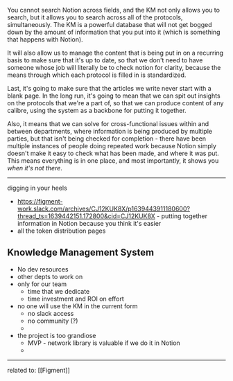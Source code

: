 You cannot search Notion across fields, and the KM not only allows you to search, but it allows you to search across all of the protocols, simultaneously. The KM is a powerful database that will not get bogged down by the amount of information that you put into it (which is something that happens with Notion).

It will also allow us to manage the content that is being put in on a recurring basis to make sure that it's up to date, so that we don't need to have someone whose job will literally be to check notion for clarity, because the means through which each protocol is filled in is standardized.

Last, it's going to make sure that the articles we write never start with a blank page. In the long run, it's going to mean that we can spit out insights on the protocols that we're a part of, so that we can produce content of any calibre, using the system as a backbone for putting it together.

Also, it means that we can solve for cross-functional issues within and between departments, where information is being produced by multiple parties, but that isn't being checked for completion - there have been multiple instances of people doing repeated work because Notion simply doesn't make it easy to check what has been made, and where it was put. This means everything is in one place, and most importantly, it shows you *when it's not there*.



---
digging in your heels
- https://figment-work.slack.com/archives/CJ12KUK8X/p1639443911180600?thread_ts=1639442151.172800&cid=CJ12KUK8X - putting together information in Notion because you think it's easier
- all the token distribution pages

## Knowledge Management System
- No dev resources
- other depts to work on
- only for our team
	- time that we dedicate
	- time investment and ROI on effort
- no one will use the KM in the current form
	- no slack access
	- no community (?)
	- 
- the project is too grandiose
	- MVP - network library is valuable if we do it in Notion
	- 







---
related to: [[Figment]]